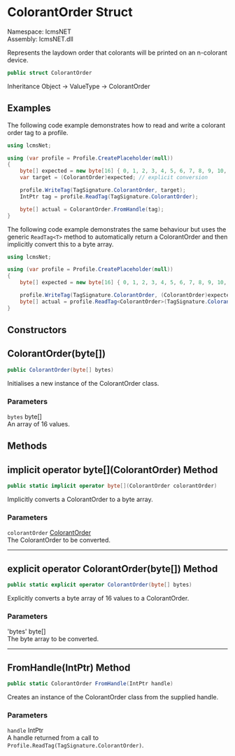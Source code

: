 # ColorantOrder Struct

Namespace: lcmsNET  
Assembly: lcmsNET.dll

Represents the laydown order that colorants will be printed on an n-colorant device.

```csharp
public struct ColorantOrder
```

Inheritance Object → ValueType → ColorantOrder

## Examples

The following code example demonstrates how to read and write a colorant order
tag to a profile.

```csharp
using lcmsNet;

using (var profile = Profile.CreatePlaceholder(null))
{
    byte[] expected = new byte[16] { 0, 1, 2, 3, 4, 5, 6, 7, 8, 9, 10, 11, 12, 13, 14, 15 };
    var target = (ColorantOrder)expected; // explicit conversion

    profile.WriteTag(TagSignature.ColorantOrder, target);
    IntPtr tag = profile.ReadTag(TagSignature.ColorantOrder);

    byte[] actual = ColorantOrder.FromHandle(tag);
}
```

The following code example demonstrates the same behaviour but uses the generic
`ReadTag<T>` method to automatically return a ColorantOrder and then implicitly
convert this to a byte array.

```csharp
using lcmsNet;

using (var profile = Profile.CreatePlaceholder(null))
{
    byte[] expected = new byte[16] { 0, 1, 2, 3, 4, 5, 6, 7, 8, 9, 10, 11, 12, 13, 14, 15 };

    profile.WriteTag(TagSignature.ColorantOrder, (ColorantOrder)expected);
    byte[] actual = profile.ReadTag<ColorantOrder>(TagSignature.ColorantOrder);
}
```

## Constructors
## ColorantOrder(byte[])

```csharp
public ColorantOrder(byte[] bytes)
```

Initialises a new instance of the ColorantOrder class.

### Parameters

`bytes` byte[]  
An array of 16 values.

## Methods
## implicit operator byte[]\(ColorantOrder) Method

```csharp
public static implicit operator byte[](ColorantOrder colorantOrder)
```

Implicitly converts a ColorantOrder to a byte array.

### Parameters

`colorantOrder` [ColorantOrder](./ColorantOrder)  
The ColorantOrder to be converted.

---
## explicit operator ColorantOrder(byte[]) Method

```csharp
public static explicit operator ColorantOrder(byte[] bytes)
```

Explicitly converts a byte array of 16 values to a ColorantOrder.

### Parameters

'bytes' byte[]  
The byte array to be converted.

---
## FromHandle(IntPtr) Method

```csharp
public static ColorantOrder FromHandle(IntPtr handle)
```

Creates an instance of the ColorantOrder class from the supplied handle.

### Parameters

`handle` IntPtr  
A handle returned from a call to `Profile.ReadTag(TagSignature.ColorantOrder)`.

